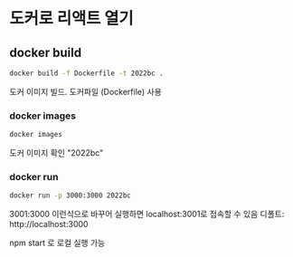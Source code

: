 # 도커로 리액트 열기

## docker build

```bash
docker build -f Dockerfile -t 2022bc .
```
도커 이미지 빌드. 도커파일 (Dockerfile) 사용

### docker images

```bash
docker images
```

도커 이미지 확인 "2022bc"

### docker run

```bash
docker run -p 3000:3000 2022bc
```

3001:3000 이런식으로 바꾸어 실행하면 localhost:3001로 접속할 수 있음
디폴트: http://localhost:3000
<br/>

npm start 로 로컬 실행 가능
